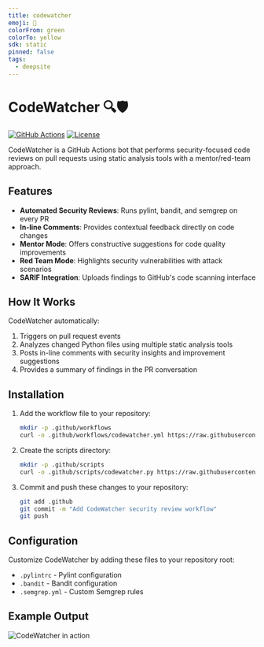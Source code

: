 ```yaml
---
title: codewatcher
emoji: 🐳
colorFrom: green
colorTo: yellow
sdk: static
pinned: false
tags:
  - deepsite
---
```


# CodeWatcher 🔍🛡️

[![GitHub Actions](https://github.com/your-org/CodeWatcher/workflows/CodeWatcher/badge.svg)](https://github.com/your-org/CodeWatcher/actions)
[![License](https://img.shields.io/badge/License-Apache%202.0-blue.svg)](https://opensource.org/licenses/Apache-2.0)

CodeWatcher is a GitHub Actions bot that performs security-focused code reviews on pull requests using static analysis tools with a mentor/red-team approach.

## Features

- **Automated Security Reviews**: Runs pylint, bandit, and semgrep on every PR
- **In-line Comments**: Provides contextual feedback directly on code changes
- **Mentor Mode**: Offers constructive suggestions for code quality improvements
- **Red Team Mode**: Highlights security vulnerabilities with attack scenarios
- **SARIF Integration**: Uploads findings to GitHub's code scanning interface

## How It Works

CodeWatcher automatically:
1. Triggers on pull request events
2. Analyzes changed Python files using multiple static analysis tools
3. Posts in-line comments with security insights and improvement suggestions
4. Provides a summary of findings in the PR conversation

## Installation

1. Add the workflow file to your repository:
   ```bash
   mkdir -p .github/workflows
   curl -o .github/workflows/codewatcher.yml https://raw.githubusercontent.com/your-org/CodeWatcher/main/.github/workflows/codewatcher.yml
   ```

2. Create the scripts directory:
   ```bash
   mkdir -p .github/scripts
   curl -o .github/scripts/codewatcher.py https://raw.githubusercontent.com/your-org/CodeWatcher/main/.github/scripts/codewatcher.py
   ```

3. Commit and push these changes to your repository:
   ```bash
   git add .github
   git commit -m "Add CodeWatcher security review workflow"
   git push
   ```

## Configuration

Customize CodeWatcher by adding these files to your repository root:

- `.pylintrc` - Pylint configuration
- `.bandit` - Bandit configuration
- `.semgrep.yml` - Custom Semgrep rules

## Example Output

![CodeWatcher in action](https://github.com/your-org/CodeWatcher/raw/main/images/example-comment.png)

